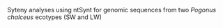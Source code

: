 Syteny analyses using ntSynt for genomic sequences from two _Pogonus chalceus_ ecotypes (SW and LW)
